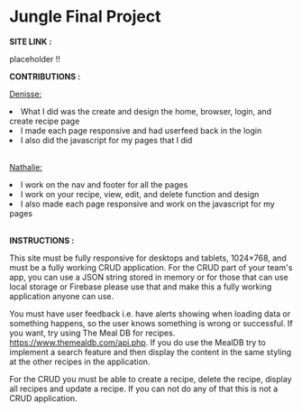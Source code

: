 # Jungle Final Project

<b>SITE LINK :</b>

placeholder !!

<b>CONTRIBUTIONS :</b>

<u>Denisse:</u>

<li>What I did was the create and design the home, browser, login, and create recipe page </li>
<li>I made each page responsive and had userfeed back in the login</li>
<li>I also did the javascript for my pages that I did</li>
<br>

<u>Nathalie:</u>

<li>I work on the nav and footer for all the pages</li>
<li>I work on your recipe, view, edit, and delete function and design</li>
<li>I also made each page responsive and work on the javascript for my pages</li>
<br>

<b> INSTRUCTIONS :</b>

This site must be fully responsive for desktops and tablets, 1024×768, and must be a fully working CRUD application. For the CRUD part of your team's app, you can use a JSON string stored in memory or for those that can use local storage or Firebase please use that and make this a fully working application anyone can use.

You must have user feedback i.e. have alerts showing when loading data or something happens, so the user knows something is wrong or successful. If you want, try using The Meal DB for recipes. https://www.themealdb.com/api.php. If you do use the MealDB try to implement a search feature and then display the content in the same styling at the other recipes in the application.

For the CRUD you must be able to create a recipe, delete the recipe, display all recipes and update a recipe. If you can not do any of that this is not a CRUD application.

